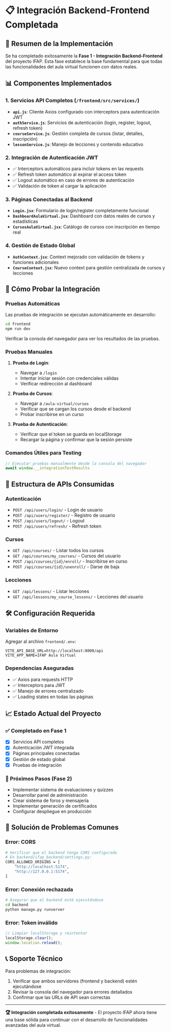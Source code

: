 # 📋 Integración Backend-Frontend Completada

## 🎯 Resumen de la Implementación

Se ha completado exitosamente la **Fase 1 - Integración Backend-Frontend** del proyecto IFAP. Esta fase establece la base fundamental para que todas las funcionalidades del aula virtual funcionen con datos reales.

## 📊 Componentes Implementados

### 1. Servicios API Completos (`/frontend/src/services/`)
- **`api.js`**: Cliente Axios configurado con interceptors para autenticación JWT
- **`authService.js`**: Servicios de autenticación (login, register, logout, refresh token)
- **`courseService.js`**: Gestión completa de cursos (listar, detalles, inscripción)
- **`lessonService.js`**: Manejo de lecciones y contenido educativo

### 2. Integración de Autenticación JWT
- ✅ Interceptors automáticos para incluir tokens en las requests
- ✅ Refresh token automático al expirar el access token
- ✅ Logout automático en caso de errores de autenticación
- ✅ Validación de token al cargar la aplicación

### 3. Páginas Conectadas al Backend
- **`Login.jsx`**: Formulario de login/register completamente funcional
- **`DashboardAulaVirtual.jsx`**: Dashboard con datos reales de cursos y estadísticas
- **`CursosAulaVirtual.jsx`**: Catálogo de cursos con inscripción en tiempo real

### 4. Gestión de Estado Global
- **`AuthContext.jsx`**: Context mejorado con validación de tokens y funciones adicionales
- **`CourseContext.jsx`**: Nuevo context para gestión centralizada de cursos y lecciones

## 🚀 Cómo Probar la Integración

### Pruebas Automáticas
Las pruebas de integración se ejecutan automáticamente en desarrollo:

```bash
cd frontend
npm run dev
```

Verificar la consola del navegador para ver los resultados de las pruebas.

### Pruebas Manuales

1. **Prueba de Login**:
   - Navegar a `/login`
   - Intentar iniciar sesión con credenciales válidas
   - Verificar redirección al dashboard

2. **Prueba de Cursos**:
   - Navegar a `/aula-virtual/cursos`
   - Verificar que se cargan los cursos desde el backend
   - Probar inscribirse en un curso

3. **Prueba de Autenticación**:
   - Verificar que el token se guarda en localStorage
   - Recargar la página y confirmar que la sesión persiste

### Comandos Útiles para Testing

```javascript
// Ejecutar pruebas manualmente desde la consola del navegador
await window.__integrationTestResults
```

## 🔧 Estructura de APIs Consumidas

### Autenticación
- `POST /api/users/login/` - Login de usuario
- `POST /api/users/register/` - Registro de usuario
- `POST /api/users/logout/` - Logout
- `POST /api/users/refresh/` - Refresh token

### Cursos
- `GET /api/courses/` - Listar todos los cursos
- `GET /api/courses/my_courses/` - Cursos del usuario
- `POST /api/courses/{id}/enroll/` - Inscribirse en curso
- `POST /api/courses/{id}/unenroll/` - Darse de baja

### Lecciones
- `GET /api/lessons/` - Listar lecciones
- `GET /api/lessons/my_course_lessons/` - Lecciones del usuario

## 🛠️ Configuración Requerida

### Variables de Entorno
Agregar al archivo `frontend/.env`:

```env
VITE_API_BASE_URL=http://localhost:8000/api
VITE_APP_NAME=IFAP Aula Virtual
```

### Dependencias Aseguradas
- ✅ Axios para requests HTTP
- ✅ Interceptors para JWT
- ✅ Manejo de errores centralizado
- ✅ Loading states en todas las páginas

## 📈 Estado Actual del Proyecto

### ✅ Completado en Fase 1
- [x] Servicios API completos
- [x] Autenticación JWT integrada
- [x] Páginas principales conectadas
- [x] Gestión de estado global
- [x] Pruebas de integración

### 🔄 Próximos Pasos (Fase 2)
- Implementar sistema de evaluaciones y quizzes
- Desarrollar panel de administración
- Crear sistema de foros y mensajería
- Implementar generación de certificados
- Configurar despliegue en producción

## 🐛 Solución de Problemas Comunes

### Error: CORS
```bash
# Verificar que el backend tenga CORS configurado
# En backend/ifap_backend/settings.py:
CORS_ALLOWED_ORIGINS = [
    "http://localhost:5174",
    "http://127.0.0.1:5174",
]
```

### Error: Conexión rechazada
```bash
# Asegurar que el backend esté ejecutándose
cd backend
python manage.py runserver
```

### Error: Token inválido
```javascript
// Limpiar localStorage y reintentar
localStorage.clear();
window.location.reload();
```

## 📞 Soporte Técnico

Para problemas de integración:
1. Verificar que ambos servidores (frontend y backend) estén ejecutándose
2. Revisar la consola del navegador para errores detallados
3. Confirmar que las URLs de API sean correctas

---

**🏆 Integración completada exitosamente** - El proyecto IFAP ahora tiene una base sólida para continuar con el desarrollo de funcionalidades avanzadas del aula virtual.